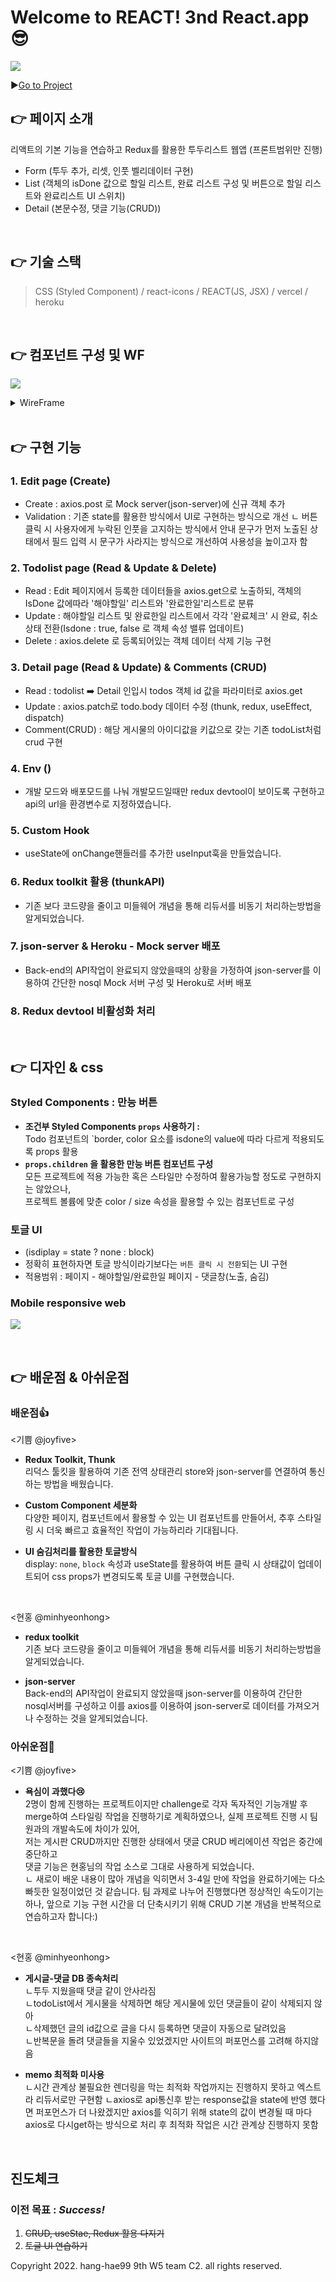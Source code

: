 # Welcome to REACT! 3nd React.app 😎
![](https://velog.velcdn.com/images/joyfive/post/27f90000-dd7c-4bac-8315-93fe0c67492a/image.gif)

▶️[Go to Project](https://w5-todolist.vercel.app/)

## 👉 페이지 소개
리액트의 기본 기능을 연습하고 Redux를 활용한 투두리스트 웹앱 (프론트범위만 진행)
- Form (투두 추가, 리셋, 인풋 벨리데이터 구현)
- List (객체의 isDone 값으로 할일 리스트, 완료 리스트 구성 및 버튼으로 할일 리스트와 완료리스트 UI 스위치)
- Detail (본문수정, 댓글 기능(CRUD))
<br>

## 👉 기술 스택
> CSS (Styled Component) / react-icons / REACT(JS, JSX) / vercel / heroku
<br>

## 👉 컴포넌트 구성 및 WF
![](https://velog.velcdn.com/images/joyfive/post/439ceb1a-4dcc-41c8-8c20-eff296b6ad1f/image.png)
<details>
<summary>WireFrame</summary>
<div markdown="1">       
  
![](https://velog.velcdn.com/images/joyfive/post/852555ea-04be-473e-bf84-95a3fa750c0f/image.png)
![](https://velog.velcdn.com/images/joyfive/post/08c39916-309e-411c-8722-ae70bb46fbcf/image.png)
![](https://velog.velcdn.com/images/joyfive/post/6f42d364-f1c4-45ee-9e9a-1e5d2cfa0a83/image.png)
![](https://velog.velcdn.com/images/joyfive/post/67e7fb0b-bcbe-4d39-9035-83b699ecf9e4/image.png)
![](https://velog.velcdn.com/images/joyfive/post/f4c569bb-6e47-47a8-8a04-5a8afa7b0985/image.png)
![](https://velog.velcdn.com/images/joyfive/post/b42f073a-a910-424a-a6f9-4a10d3f878c4/image.png)

</div>
</details>
<br>

## 👉 구현 기능
### 1. Edit page (Create)
- Create : axios.post 로 Mock server(json-server)에 신규 객체 추가
- Validation : 기존 state를 활용한 방식에서 UI로 구현하는 방식으로 개선
ㄴ 버튼 클릭 시 사용자에게 누락된 인풋을 고지하는 방식에서 안내 문구가 먼저 노출된 상태에서 필드 입력 시 문구가 사라지는 방식으로 개선하여 사용성을 높이고자 함

### 2. Todolist page (Read & Update & Delete)
- Read : Edit 페이지에서 등록한 데이터들을 axios.get으로 노출하되, 객체의 IsDone 값에따라 '해야할일' 리스트와 '완료한일'리스트로 분류
- Update : 해야할일 리스트 및 완료한일 리스트에서 각각 '완료체크' 시 완료, 취소 상태 전환(Isdone : true, false 로 객체 속성 밸류 업데이트)
- Delete : axios.delete 로 등록되어있는 객체 데이터 삭제 기능 구현

### 3. Detail page (Read & Update) & Comments (CRUD)
- Read : todolist ➡️ Detail 인입시 todos 객체 id 값을 파라미터로 axios.get
- Update : axios.patch로 todo.body 데이터 수정 (thunk, redux, useEffect, dispatch)
- Comment(CRUD) : 해당 게시물의 아이디값을 키값으로 갖는 기존 todoList처럼 crud 구현

### 4. Env ()
- 개발 모드와 배포모드를 나눠 개발모드일때만 redux devtool이 보이도록 구현하고
api의 url을 환경변수로 지정하였습니다.

### 5. Custom Hook
- useState에 onChange핸들러를 추가한 useInput훅을 만들었습니다.

### 6. Redux toolkit 활용 (thunkAPI)
- 기존 보다 코드량을 줄이고 미들웨어 개념을 통해 리듀서를 비동기 처리하는방법을 알게되었습니다.

### 7. json-server & Heroku - Mock server 배포
- Back-end의 API작업이 완료되지 않았을때의 상황을 가정하여 json-server를 이용하여 간단한 nosql Mock 서버 구성 및 Heroku로 서버 배포

### 8. Redux devtool 비활성화 처리

<br>

## 👉 디자인 & css
### Styled Components : 만능 버튼
- **조건부 Styled Components `props` 사용하기 :** <br>
Todo 컴포넌트의 <Todobox />`border, color 요소를 isdone의 value에 따라 다르게 적용되도록 props 활용
- **`props.children` 을 활용한 만능 버튼 컴포넌트 구성** <br>
모든 프로젝트에 적용 가능한 혹은 스타일만 수정하여 활용가능할 정도로 구현하지는 않았으나,<br>
프로젝트 볼륨에 맞춘 color / size 속성을 활용할 수 있는 컴포넌트로 구성

### 토글 UI 
- (isdiplay = state ? none : block)
- 정확히 표현하자면 토글 방식이라기보다는 `버튼 클릭 시 전환`되는 UI 구현
- 적용범위 : <TodoList> 페이지 - 해야할일/완료한일 <Detail> 페이지 - 댓글창(노출, 숨김)

### Mobile responsive web
![](https://velog.velcdn.com/images/joyfive/post/5c91d69b-2ce0-4dbb-b3bd-7494035b2688/image.gif)


<br>

## 👉 배운점 & 아쉬운점
### 배운점👍
<기쁨 @joyfive>
- **Redux Toolkit, Thunk** <br>
리덕스 툴킷을 활용하여 기존 전역 상태관리 store와 json-server를 연결하여 통신하는 방법을 배웠습니다.

- **Custom Component 세분화** <br> 다양한 페이지, 컴포넌트에서 활용할 수 있는 UI 컴포넌트를 만들어서, 추후 스타일링 시 더욱 빠르고 효율적인 작업이 가능하리라 기대됩니다. 

- **UI 숨김처리를 활용한 토글방식** <br>
display: `none`, `block` 속성과 useState를 활용하여 버튼 클릭 시 상태값이 업데이트되어 css props가 변경되도록 토글 UI를 구현했습니다. <br>

<br>

<현홍 @minhyeonhong>
- **redux toolkit** <br>
기존 보다 코드량을 줄이고 미들웨어 개념을 통해 리듀서를 비동기 처리하는방법을 알게되었습니다.

- **json-server** <br>
Back-end의 API작업이 완료되지 않았을때 json-server를 이용하여 간단한 nosql서버를 구성하고
이를 axios를 이용하여 json-server로 데이터를 가져오거나 수정하는 것을 알게되었습니다.

### 아쉬운점👀
<기쁨 @joyfive>
- **욕심이 과했다😢**<br>
2명이 함께 진행하는 프로젝트이지만 challenge로 각자 독자적인 기능개발 후 <br> merge하여 스타일링 작업을 진행하기로 계획하였으나, 실제 프로젝트 진행 시 팀원과의 개발속도에 차이가 있어, <br> 저는 게시판 CRUD까지만 진행한 상태에서 댓글 CRUD 베리에이션 작업은 중간에 중단하고 <br>댓글 기능은 현홍님의 작업 소스로 그대로 사용하게 되었습니다. <br>
ㄴ 새로이 배운 내용이 많아 개념을 익히면서 3-4일 만에 작업을 완료하기에는 다소 빠듯한 일정이었던 것 같습니다. 팀 과제로 나누어 진행했다면 정상적인 속도이기는 하나, 앞으로 기능 구현 시간을 더 단축시키기 위해 CRUD 기본 개념을 반복적으로 연습하고자 합니다:)
<br>

<현홍 @minhyeonhong>
- **게시글-댓글 DB 종속처리** <br>
ㄴ투두 지웠을때 댓글 같이 안사라짐 <br>
ㄴtodoList에서 게시물을 삭제하면 해당 게시물에 있던 댓글들이 같이 삭제되지 않아 <br>
ㄴ삭제했던 글의 id값으로 글을 다시 등록하면 댓글이 자동으로 달려있음 <br>
ㄴ반복문을 돌려 댓글들을 지울수 있었겠지만 사이트의 퍼포먼스를 고려해 하지않음 <br>

- **memo 최적화 미사용** <br>
ㄴ시간 관계상 불필요한 렌더링을 막는 최적화 작업까지는 진행하지 못하고 엑스트라 리듀서로만 구현함
ㄴaxios로 api통신후 받는 response값을 state에 반영 했다면 퍼포먼스가 더 나왔겠지만
axios를 익히기 위해 state의 값이 변경될 때 마다 axios로 다시get하는 방식으로 처리 후 최적화 작업은 시간 관계상 진행하지 못함

<br>

## 진도체크
### 이전 목표 : *Success!*<br> 
1. ~~CRUD, useStae, Redux 활용 다지기~~<br>
2. ~~토글 UI 연습하기~~<br>


Copyright 2022. hang-hae99 9th W5 team C2. all rights reserved.
